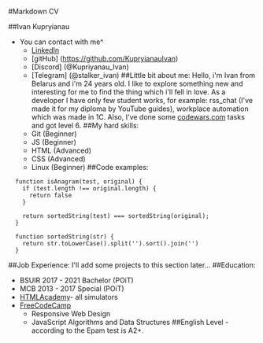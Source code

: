 #Markdown CV

##Ivan Kupryianau
* You can contact with me^
   -  [LinkedIn](https://www.linkedin.com/in/ivan-kupryianau-206286223/)
   -  [gitHub] (https://github.com/KupryianauIvan)
   -  [Discord] (@Kupriyanau_Ivan)
   -  [Telegram] (@stalker_ivan)
##Little bit about me:
Hello, i'm Ivan from Belarus and i'm 24 years old. I like to explore something new and interesting for me to find the thing which i'll fell in love. As a developer I have only few student works, for example: rss_chat (I've made it for my diploma by YouTube guides), workplace automation which was made in 1C. Also, I've done some [codewars.com](https://www.codewars.com/users/Ivan_Kuper) tasks and got level 6.
##My hard skills:
  -  Git (Beginner)
  -  JS (Beginner)
  -  HTML (Advanced)
  -  CSS (Advanced)
  -  Linux (Beginner)
##Code examples: 
```
  function isAnagram(test, original) {
    if (test.length !== original.length) {
      return false
    }
    
    return sortedString(test) === sortedString(original);
  }

  function sortedString(str) {
    return str.toLowerCase().split('').sort().join('')
  }
```
##Job Experience:
I'll add some projects to this section later...
##Education:
  - BSUIR 2017 - 2021 Bachelor (POiT)
  - MCB 2013 - 2017 Special (POiT)
  - [HTMLAcademy](https://htmlacademy.ru/study)- all simulators
  - [FreeCodeCamp](https://www.freecodecamp.org/) 
    - Responsive Web Design
    - JavaScript Algorithms and Data Structures
##English Level - according to the Epam test is A2+.